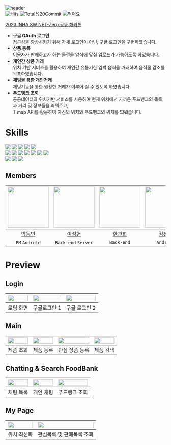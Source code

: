 ![header](https://capsule-render.vercel.app/api?type=waving&color=gradient&animation=twinkling&height=230&text=INHA%20SW%20NET%20Zero%20공동해커톤&desc=Team.%20C-Lab&fontSize=60&fontAlign=50&fontAlignY=33&descSize=20&descAlign=50&descAlignY=55)  
[![Hits](https://hits.seeyoufarm.com/api/count/incr/badge.svg?url=https%3A%2F%2Fgithub.com%2FInhaHackathon&count_bg=%2379C83D&title_bg=%23555555&icon=&icon_color=%23E7E7E7&title=Hits&edge_flat=false)](https://hits.seeyoufarm.com)
![Total%20Commit](https://img.shields.io/badge/Total%20Commit-200%2B-green)
[![먹어요](https://img.shields.io/badge/INHA%20SW%20NET%20Zero%20공동해커톤-장려-9cf)](https://github.com/InhaHackathon)  

[2023 INHA SW NET-Zero 공동 해커톤](https://barun.kyonggi.ac.kr/ko/extracurricular/mypage/active/view/12142?p=1)
- **구글 OAuth 로그인**  
접근성을 향상시키기 위해 자체 로그인이 아닌, 구글 로그인을 구현하였습니다.
- **상품 등록**  
이용자가 판매하고자 하는 물건을 양식에 맞춰 업로드가 가능하도록 하였습니다.
- **개인간 상품 거래**  
위치 기반 서비스를 활용하여 개인간 유통기한 임박 음식을 거래하여 음식물 감소를 목표하였습니다.
- **채팅을 통한 개인거래**  
채팅기능을 통한 원활한 거래가 이루어 질 수 있도록 하였습니다.
- **푸드뱅크 조회**  
공공데이터와 위치기반 서비스를 사용하여 현재 위치에서 가까운 푸드뱅크의 목록과 거리 및 정보들을 띄워주고,  
T map API를 활용하여 자신의 위치와 푸드뱅크의 위치를 띄워줍니다.
  
# Skills
<div>
    <img src="https://img.shields.io/badge/Android-3DDC84?style=for-the-badge&logo=Android&logoColor=white"> <img src="https://img.shields.io/badge/JetpackCompose-4285F4?style=for-the-badge&logo=jetpackcompose&logoColor=white"> <img src="https://img.shields.io/badge/kotlin-7F52FF?style=for-the-badge&logo=Kotlin&logoColor=white"> <img src="https://img.shields.io/badge/Firebase-FFCA28?style=for-the-badge&logo=firebase&logoColor=white"> <img src="https://img.shields.io/badge/Retrofit-3E4348?style=for-the-badge&logo=square&logoColor=white">
<br/>
    <img src="https://img.shields.io/badge/JAVA-007396?style=for-the-badge&logo=java&logoColor=white"> <img src="https://img.shields.io/badge/Spring%20Boot-6DB33F?style=for-the-badge&logo=Springboot&logoColor=white"> <img src="https://img.shields.io/badge/Amazon%20RDS-527FFF?style=for-the-badge&logo=amazonrds&logoColor=white"> <img src="https://img.shields.io/badge/Amazon%20EC2-FF9900?style=for-the-badge&logo=amazonec2&logoColor=white"> <img src="https://img.shields.io/badge/Amazon%20S3-569A31?style=for-the-badge&logo=amazons3&logoColor=white"> <img src="https://img.shields.io/badge/MariaDB-003545?style=for-the-badge&logo=mariadb&logoColor=white"> <img src="https://img.shields.io/badge/Hibernate-59666?style=for-the-badge&logo=hibernate&logoColor=white"> 
<br/>
    <img src="https://img.shields.io/badge/AndroidStudio-3DDC84?style=for-the-badge&logo=androidstudio&logoColor=white"> <img src="https://img.shields.io/badge/Intellij-000000?style=for-the-badge&logo=intellijidea&logoColor=white"> <img src="https://img.shields.io/badge/github-181717?style=for-the-badge&logo=github&logoColor=white"> 
</div>  
  
## Members

|<img src="https://avatars.githubusercontent.com/u/52882799?s=70&v=4" width="128" />|<img src="https://avatars.githubusercontent.com/u/75682734?s=70&v=4" width="128" />|<img src="https://avatars.githubusercontent.com/u/85067003?s=70&v=4" width="128" />|<img src="https://avatars.githubusercontent.com/u/128335727?s=70&v=4" width="128" />| 
|:---------:|:---------:|:---------:|:---------:|
|[박동민](https://github.com/chattymin)|[이석현](https://github.com/Aram-su)|[한관희](https://github.com/limehee)|[김정은](https://github.com/Jeong-Ag)|
| `PM` `Android` | `Back-end` `Server` | `Back-end` | `Android` |  
  
# Preview
## Login
|<img src = "https://github.com/InhaHackathon/.github/assets/52882799/41d31196-6840-4ee4-a08c-8358350806eb" width = "100%">|<img src = "https://github.com/InhaHackathon/.github/assets/52882799/a540c3d1-8b91-4559-b6c7-fda7548274b6" width = "100%">|<img src = "https://github.com/InhaHackathon/.github/assets/52882799/342fecfd-a0a6-49f3-9ac5-f38677d354b5" width = "100%">| 
|:---------:|:---------:|:---------:|
|로딩 화면|구글로그인 1|구글 로그인 2|
    
## Main
|<img src="https://github.com/InhaHackathon/.github/assets/52882799/dff8105a-6904-4c52-9a13-a57f31c32dc0" width=100% />|<img src="https://github.com/InhaHackathon/.github/assets/52882799/9c49f6f2-3350-4e28-823f-0acd4db9bfe7" width=100% />|<img src="https://github.com/InhaHackathon/.github/assets/52882799/3a091786-a7d1-4e91-af97-164f97c2f961" width=100% />|<img src="https://github.com/InhaHackathon/.github/assets/52882799/baf5b60d-3491-4511-ae9b-ad3f1f0e1b0b" width=100% />| 
|:---------:|:---------:|:---------:|:---------:|
|제품 조회|제품 등록|관심 상품 등록|제품 검색|  
  
## Chatting & Search FoodBank
|<img src = "https://github.com/InhaHackathon/.github/assets/52882799/b377019a-2c31-4af7-b86a-ea5f87216d2d" width = "100%">|<img src = "https://github.com/InhaHackathon/.github/assets/52882799/cdb48d2e-f407-4c92-800b-525912a28382" width = "100%">|<img src = "https://github.com/InhaHackathon/.github/assets/52882799/40510e5f-35a7-4008-91cc-43f1e8ac43fa" width = "100%">| 
|:---------:|:---------:|:---------:|
|채팅 목록|개인 채팅|푸드뱅크 조회|
  
## My Page
|<img src = "https://github.com/InhaHackathon/.github/assets/52882799/e90218b2-2128-404b-a059-e69631222c83" width = "100%">|<img src = "https://github.com/InhaHackathon/.github/assets/52882799/4e759ed1-fdc5-46a9-84e1-c4ea8f573f59" width = "100%">| 
|:---------:|:---------:|
|위치 최신화|관심목록 및 판매목록 조회|

